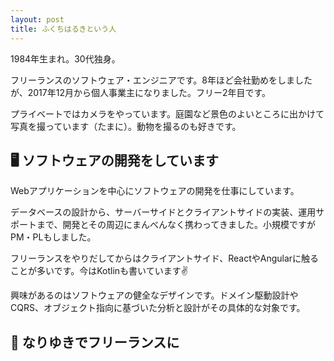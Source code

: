 ```yaml
---
layout: post
title: ふくちはるきという人
---
```


1984年生まれ。30代独身。

フリーランスのソフトウェア・エンジニアです。8年ほど会社勤めをしましたが、2017年12月から個人事業主になりました。フリー2年目です。

プライベートではカメラをやっています。庭園など景色のよいところに出かけて写真を撮っています（たまに）。動物を撮るのも好きです。

🖥 ソフトウェアの開発をしています
----

Webアプリケーションを中心にソフトウェアの開発を仕事にしています。

データベースの設計から、サーバーサイドとクライアントサイドの実装、運用サポートまで、開発とその周辺にまんべんなく携わってきました。小規模ですがPM・PLもしました。

フリーランスをやりだしてからはクライアントサイド、ReactやAngularに触ることが多いです。今はKotlinも書いています✌

興味があるのはソフトウェアの健全なデザインです。ドメイン駆動設計やCQRS、オブジェクト指向に基づいた分析と設計がその具体的な対象です。

👅 なりゆきでフリーランスに
----
